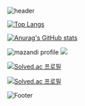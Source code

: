 ![header](https://capsule-render.vercel.app/api?type=rect&color=auto&height=200&section=header&text=JAVA%20STUDY&fontSize=50&animation=twinkling)

[![Top Langs](https://github-readme-stats.vercel.app/api/top-langs/?username=JSL107)](https://github.com/JSL107/github-readme-stats)

[![Anurag's GitHub stats](https://github-readme-stats.vercel.app/api?username=JSL107)](https://github.com/JSL107/github-readme-stats)

<!-- BackJoon Tier -->
![mazandi profile](http://mazandi.herokuapp.com/api?handle=juneseok0107&theme=warm)
<img src="http://mazandi.herokuapp.com/api?handle=juneseok0107&theme=warm"/>

<!-- BOX -->
[![Solved.ac
프로필](http://mazassumnida.wtf/api/v2/generate_badge?boj=juneseok0107)](https://solved.ac/juneseok0107)

<!-- MINI -->
[![Solved.ac
프로필](http://mazassumnida.wtf/api/mini/generate_badge?boj=juneseok0107)](https://solved.ac/juneseok0107)

![Footer](https://capsule-render.vercel.app/api?type=waving&color=auto&height=200&section=footer)